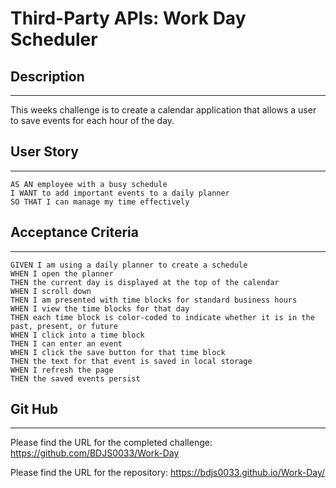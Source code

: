 # Third-Party APIs: Work Day Scheduler

## Description
________

This weeks challenge is to create a calendar application that allows a user to save events for each hour of the day.


## User Story
____________
```
AS AN employee with a busy schedule
I WANT to add important events to a daily planner
SO THAT I can manage my time effectively
```

## Acceptance Criteria
___
```
GIVEN I am using a daily planner to create a schedule
WHEN I open the planner
THEN the current day is displayed at the top of the calendar
WHEN I scroll down
THEN I am presented with time blocks for standard business hours
WHEN I view the time blocks for that day
THEN each time block is color-coded to indicate whether it is in the past, present, or future
WHEN I click into a time block
THEN I can enter an event
WHEN I click the save button for that time block
THEN the text for that event is saved in local storage
WHEN I refresh the page
THEN the saved events persist
```

## Git Hub
___

Please find the URL for the completed challenge: https://github.com/BDJS0033/Work-Day

Please find the URL for the repository: https://bdjs0033.github.io/Work-Day/
